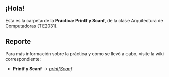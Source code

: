 ## ¡Hola!
Esta es la carpeta de la **Práctica: Printf y Scanf**, de la clase Arquitectura de Computadoras (TE2031).

## Reporte
Para más información sobre la práctica y cómo se llevó a cabo, visite la wiki correspondiente:

* **Printf y Scanf** → _[printfScanf](https://github.com/dafsgit/comp_arch/wiki/Pr%C3%A1ctica:-Printf-y-Scanf)_
